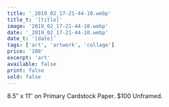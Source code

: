 ```yaml
---
title: '_2019_02_17-21-44-10.webp'
title_t: '[title]'
image: '2019_02_17-21-44-10.webp'
date: '_2019_02_17-21-44-10.webp'
date_t: '[date]'
tags: ['art', 'artwork', 'collage']
price: '100'
excerpt: 'art'
available: false
print: false
sold: false
---
```



8.5″ x 11″ on Primary Cardstock Paper.
$100 Unframed.

